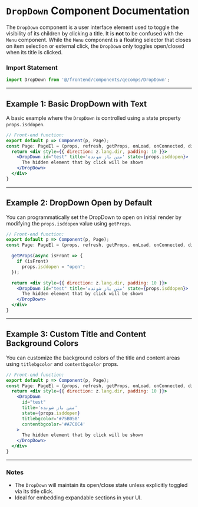 
# `DropDown` Component Documentation

The `DropDown` component is a user interface element used to toggle the visibility of its children by clicking a title. It is **not** to be confused with the `Menu` component. While the `Menu` component is a floating selector that closes on item selection or external click, the `DropDown` only toggles open/closed when its title is clicked.

### Import Statement

```ts
import DropDown from '@/frontend/components/qecomps/DropDown';
```

---

## Example 1: Basic DropDown with Text

A basic example where the `DropDown` is controlled using a state property `props.isddopen`.

```jsx
// Front-end function:
export default p => Component(p, Page);
const Page: PageEl = (props, refresh, getProps, onLoad, onConnected, dies, isFront, z) => {
  return <div style={{ direction: z.lang.dir, padding: 10 }}>
    <DropDown id="test" title='متن باز شونده' state={props.isddopen}>
      The hidden element that by click will be shown
    </DropDown>
  </div>
}
```

---

## Example 2: DropDown Open by Default

You can programmatically set the DropDown to open on initial render by modifying the `props.isddopen` value using `getProps`.

```jsx
// Front-end function:
export default p => Component(p, Page);
const Page: PageEl = (props, refresh, getProps, onLoad, onConnected, dies, isFront, z) => {

  getProps(async isFront => {
    if (isFront)
      props.isddopen = "open";
  });

  return <div style={{ direction: z.lang.dir, padding: 10 }}>
    <DropDown id="test" title='متن باز شونده' state={props.isddopen}>
      The hidden element that by click will be shown
    </DropDown>
  </div>
}
```

---

## Example 3: Custom Title and Content Background Colors

You can customize the background colors of the title and content areas using `titlebgcolor` and `contentbgcolor` props.

```jsx
// Front-end function:
export default p => Component(p, Page);
const Page: PageEl = (props, refresh, getProps, onLoad, onConnected, dies, isFront, z) => {
  return <div style={{ direction: z.lang.dir, padding: 10 }}>
    <DropDown
      id="test"
      title='متن باز شونده'
      state={props.isddopen}
      titlebgcolor='#75B058'
      contentbgcolor='#A7C0C4'
    >
      The hidden element that by click will be shown
    </DropDown>
  </div>
}
```

---

### Notes

- The `DropDown` will maintain its open/close state unless explicitly toggled via its title click.
- Ideal for embedding expandable sections in your UI.
